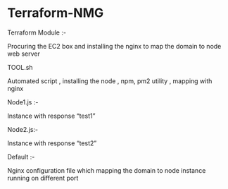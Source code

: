 # Terraform-NMG
Terraform Module :-

Procuring the EC2 box and installing the nginx to map the domain to node web server

TOOL.sh

Automated script , installing the node , npm, pm2 utility , mapping with nginx 

Node1.js :- 

Instance with response “test1” 

Node2.js:-

Instance with response “test2”

Default :-

Nginx configuration file which mapping the domain to node instance running on different port
